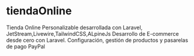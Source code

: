 # tiendaOnline
Tienda Online Personalizable desarrollada con Laravel, JetStream,Livewire,TailwindCSS,ALpineJs
Desarrollo de  E-commerce desde cero con Laravel. 
Configuración, gestión de productos y pasarelas de pago PayPal
